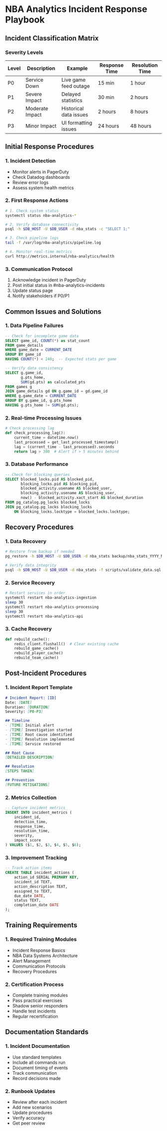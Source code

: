 # NBA Analytics Incident Response Playbook

## Incident Classification Matrix

### Severity Levels
| Level | Description | Example | Response Time | Resolution Time |
|-------|-------------|---------|---------------|-----------------|
| P0 | Service Down | Live game feed outage | 15 min | 1 hour |
| P1 | Severe Impact | Delayed statistics | 30 min | 2 hours |
| P2 | Moderate Impact | Historical data issues | 2 hours | 8 hours |
| P3 | Minor Impact | UI formatting issues | 24 hours | 48 hours |

## Initial Response Procedures

### 1. Incident Detection
- Monitor alerts in PagerDuty
- Check Datadog dashboards
- Review error logs
- Assess system health metrics

### 2. First Response Actions
```bash
# 1. Check system status
systemctl status nba-analytics-*

# 2. Verify database connectivity
psql -h $DB_HOST -U $DB_USER -d nba_stats -c "SELECT 1;"

# 3. Check pipeline logs
tail -f /var/log/nba-analytics/pipeline.log

# 4. Monitor real-time metrics
curl http://metrics.internal/nba-analytics/health
```

### 3. Communication Protocol
1. Acknowledge incident in PagerDuty
2. Post initial status in #nba-analytics-incidents
3. Update status page
4. Notify stakeholders if P0/P1

## Common Issues and Solutions

### 1. Data Pipeline Failures
```sql
-- Check for incomplete game data
SELECT game_id, COUNT(*) as stat_count
FROM game_details
WHERE game_date = CURRENT_DATE
GROUP BY game_id
HAVING COUNT(*) < 240;  -- Expected stats per game

-- Verify data consistency
SELECT g.game_id, 
       g.pts_home, 
       SUM(gd.pts) as calculated_pts
FROM games g
JOIN game_details gd ON g.game_id = gd.game_id
WHERE g.game_date = CURRENT_DATE
GROUP BY g.game_id, g.pts_home
HAVING g.pts_home != SUM(gd.pts);
```

### 2. Real-time Processing Issues
```python
# Check processing lag
def check_processing_lag():
    current_time = datetime.now()
    last_processed = get_last_processed_timestamp()
    lag = (current_time - last_processed).seconds
    return lag > 300  # Alert if > 5 minutes behind
```

### 3. Database Performance
```sql
-- Check for blocking queries
SELECT blocked_locks.pid AS blocked_pid,
       blocking_locks.pid AS blocking_pid,
       blocked_activity.usename AS blocked_user,
       blocking_activity.usename AS blocking_user,
       now() - blocked_activity.xact_start AS blocked_duration
FROM pg_catalog.pg_locks blocked_locks
JOIN pg_catalog.pg_locks blocking_locks 
    ON blocking_locks.locktype = blocked_locks.locktype;
```

## Recovery Procedures

### 1. Data Recovery
```bash
# Restore from backup if needed
pg_restore -h $DB_HOST -U $DB_USER -d nba_stats backup/nba_stats_YYYY_MM_DD.dump

# Verify data integrity
psql -h $DB_HOST -U $DB_USER -d nba_stats -f scripts/validate_data.sql
```

### 2. Service Recovery
```bash
# Restart services in order
systemctl restart nba-analytics-ingestion
sleep 30
systemctl restart nba-analytics-processing
sleep 30
systemctl restart nba-analytics-api
```

### 3. Cache Recovery
```python
def rebuild_cache():
    redis_client.flushall()  # Clear existing cache
    rebuild_game_cache()
    rebuild_player_cache()
    rebuild_team_cache()
```

## Post-Incident Procedures

### 1. Incident Report Template
```markdown
# Incident Report: [ID]
Date: [DATE]
Duration: [DURATION]
Severity: [P0-P3]

## Timeline
- [TIME] Initial alert
- [TIME] Investigation started
- [TIME] Root cause identified
- [TIME] Resolution implemented
- [TIME] Service restored

## Root Cause
[DETAILED DESCRIPTION]

## Resolution
[STEPS TAKEN]

## Prevention
[FUTURE MITIGATIONS]
```

### 2. Metrics Collection
```sql
-- Capture incident metrics
INSERT INTO incident_metrics (
    incident_id,
    detection_time,
    response_time,
    resolution_time,
    severity,
    impact_score
) VALUES ($1, $2, $3, $4, $5, $6);
```

### 3. Improvement Tracking
```sql
-- Track action items
CREATE TABLE incident_actions (
    action_id SERIAL PRIMARY KEY,
    incident_id TEXT,
    action_description TEXT,
    assigned_to TEXT,
    due_date DATE,
    status TEXT,
    completion_date DATE
);
```

## Training Requirements

### 1. Required Training Modules
- Incident Response Basics
- NBA Data Systems Architecture
- Alert Management
- Communication Protocols
- Recovery Procedures

### 2. Certification Process
- Complete training modules
- Pass practical exercises
- Shadow senior responders
- Handle test incidents
- Regular recertification

## Documentation Standards

### 1. Incident Documentation
- Use standard templates
- Include all commands run
- Document timing of events
- Track communication
- Record decisions made

### 2. Runbook Updates
- Review after each incident
- Add new scenarios
- Update procedures
- Verify accuracy
- Get peer review 